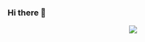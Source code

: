 ### Hi there 👋

<p align="center">
  <a href="#">
    <img src="https://skillicons.dev/icons?i=java,spring,javascript,typescript,vuejs,nuxtjs,dart" />
  </a>
</p>

